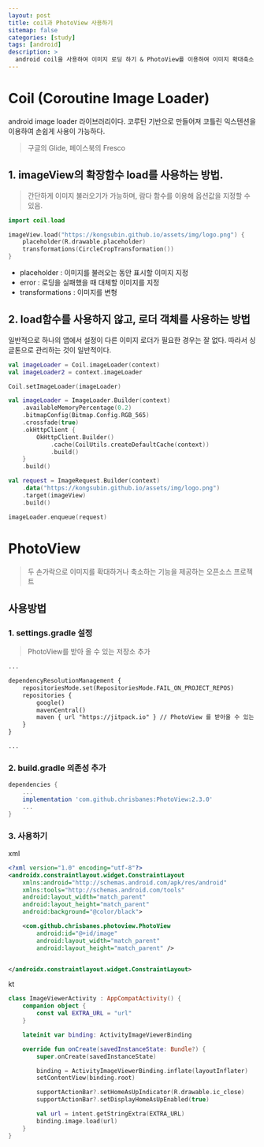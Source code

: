 ```yaml
---
layout: post
title: coil과 PhotoView 사용하기 
sitemap: false
categories: [study]
tags: [android]
description: >
  android coil을 사용하여 이미지 로딩 하기 & PhotoView를 이용하여 이미지 확대축소 하기 
---
```



# Coil (Coroutine Image Loader)
android image loader 라이브러리이다. 
코루틴 기반으로 만들어져 코틀린 익스텐션을 이용하여 손쉽게 사용이 가능하다. 
> 구글의 Glide, 페이스북의 Fresco 


## 1. imageView의 확장함수 load를 사용하는 방법. 
> 간단하게 이미지 불러오기가 가능하며, 람다 함수를 이용해 옵션값을 지정할 수 있음. 
~~~kotlin
import coil.load

imageView.load("https://kongsubin.github.io/assets/img/logo.png") {
    placeholder(R.drawable.placeholder)
    transformations(CircleCropTransformation())
}
~~~
- placeholder : 이미지를 불러오는 동안 표시할 이미지 지정
- error : 로딩을 실패했을 때 대체할 이미지를 지정
- transformations : 이미지를 변형 

## 2. load함수를 사용하지 않고, 로더 객체를 사용하는 방법 
일반적으로 하나의 앱에서 설정이 다른 이미지 로더가 필요한 경우는 잘 없다. 
따라서 싱글톤으로 관리하는 것이 일반적이다. 

~~~kotlin
val imageLoader = Coil.imageLoader(context)
val imageLoader2 = context.imageLoader

Coil.setImageLoader(imageLoader)
~~~

~~~kotlin
val imageLoader = ImageLoader.Builder(context)
    .availableMemoryPercentage(0.2)
    .bitmapConfig(Bitmap.Config.RGB_565)
    .crossfade(true)
    .okHttpClient {
        OkHttpClient.Builder()
            .cache(CoilUtils.createDefaultCache(context))
            .build()
    }
    .build()

val request = ImageRequest.Builder(context)
    .data("https://kongsubin.github.io/assets/img/logo.png")
    .target(imageView)
    .build()

imageLoader.enqueue(request)
~~~


# PhotoView
> 두 손가락으로 이미지를 확대하거나 축소하는 기능을 제공하는 오픈소스 프로젝트 

## 사용방법

### 1. settings.gradle 설정
> PhotoView를 받아 올 수 있는 저장소 추가 
~~~xml
...

dependencyResolutionManagement {
    repositoriesMode.set(RepositoriesMode.FAIL_ON_PROJECT_REPOS)
    repositories {
        google()
        mavenCentral()
        maven { url "https://jitpack.io" } // PhotoView 를 받아올 수 있는 저장소
    }
}

...
~~~

### 2. build.gradle 의존성 추가 
~~~.gradle
dependencies {
    ...
    implementation 'com.github.chrisbanes:PhotoView:2.3.0'
    ...
}
~~~

### 3. 사용하기
xml 
~~~xml
<?xml version="1.0" encoding="utf-8"?>
<androidx.constraintlayout.widget.ConstraintLayout
    xmlns:android="http://schemas.android.com/apk/res/android"
    xmlns:tools="http://schemas.android.com/tools"
    android:layout_width="match_parent"
    android:layout_height="match_parent"
    android:background="@color/black">

    <com.github.chrisbanes.photoview.PhotoView
        android:id="@+id/image"
        android:layout_width="match_parent"
        android:layout_height="match_parent" />


</androidx.constraintlayout.widget.ConstraintLayout>
~~~

kt
~~~kotlin
class ImageViewerActivity : AppCompatActivity() {
    companion object {
        const val EXTRA_URL = "url"
    }

    lateinit var binding: ActivityImageViewerBinding

    override fun onCreate(savedInstanceState: Bundle?) {
        super.onCreate(savedInstanceState)

        binding = ActivityImageViewerBinding.inflate(layoutInflater)
        setContentView(binding.root)

        supportActionBar?.setHomeAsUpIndicator(R.drawable.ic_close)
        supportActionBar?.setDisplayHomeAsUpEnabled(true)

        val url = intent.getStringExtra(EXTRA_URL)
        binding.image.load(url)
    }
}
~~~
